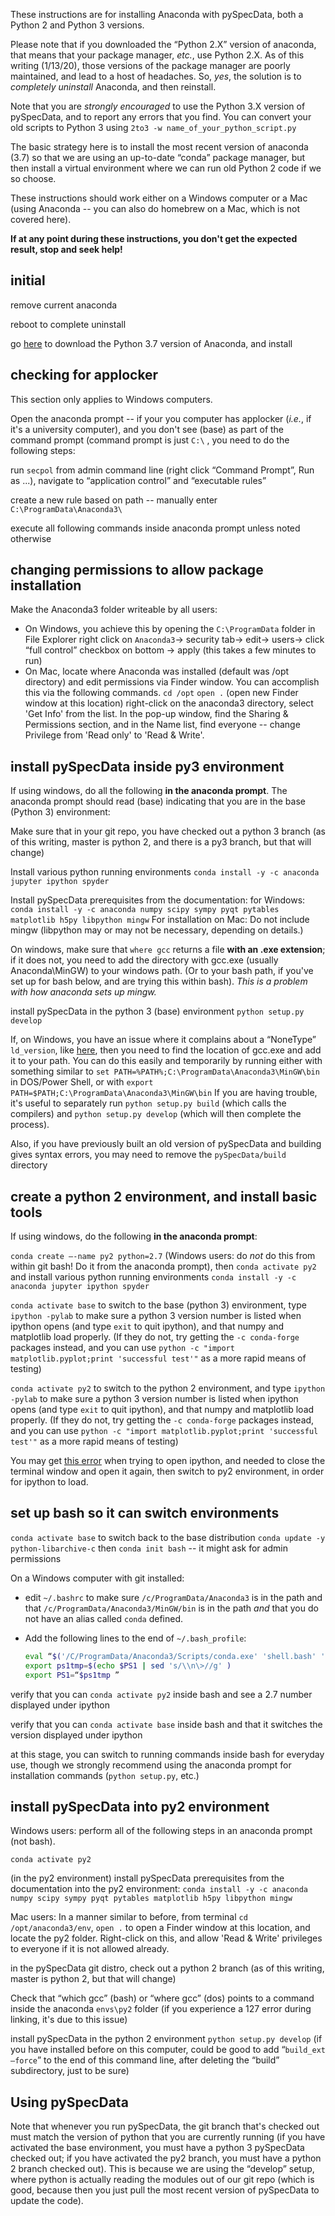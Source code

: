 These instructions are for installing Anaconda with pySpecData,
both a Python 2 and Python 3 versions.

Please note that if you downloaded the “Python 2.X” version of anaconda,
that means that your package manager, *etc.*, use Python 2.X.
As of this writing (1/13/20), those versions of the package manager are poorly
maintained, and lead to a host of headaches.
So, *yes*, the solution is to *completely uninstall* Anaconda, and then reinstall.

Note that you are *strongly encouraged* to use the Python 3.X version of
pySpecData, and to report any errors that you find.
You can convert your old scripts to Python 3 using ``2to3 -w name_of_your_python_script.py``

The basic strategy here is to install the most recent version of
anaconda (3.7) so that we are using an up-to-date “conda” package
manager, but then install a virtual environment where we can run old
Python 2 code if we so choose.

These instructions should work either on a Windows computer or a Mac (using
Anaconda -- you can also do homebrew on a Mac, which is not covered here).

**If at any point during these instructions, you don't get the expected result, stop and seek help!**

## initial

remove current anaconda

reboot to complete uninstall

go [here](https://www.anaconda.com/distribution/) to download the Python
3.7 version of Anaconda, and install

## checking for applocker

This section only applies to Windows computers.

Open the anaconda prompt -- if your you computer has applocker (*i.e.*,
if it's a university computer), and you don't see (base) as part of the
command prompt (command prompt is just `C:\` , you need to do the
following steps:

run ``secpol`` from admin command line (right click “Command Prompt”, Run as ...), navigate to “application control”
and “executable rules”


create a new rule based on path -- manually enter
`C:\ProgramData\Anaconda3\`

execute all following commands inside anaconda prompt unless noted
otherwise

## changing permissions to allow package installation

Make the Anaconda3 folder writeable by all users:
*   On Windows, you achieve this by
    opening the
    `C:\ProgramData` folder in File Explorer right click on
    `Anaconda3`→ security tab→ edit→
    users→ click “full control” checkbox on bottom →
    apply (this takes a few minutes to run)
*   On Mac, locate where Anaconda was installed (default was /opt directory) and edit permissions via Finder window.
    You can accomplish this via the following commands.
    ``cd /opt``
    ``open .`` (open new Finder window at this location)
    right-click on the anaconda3 directory,
    select 'Get Info' from the list.
    In the pop-up window, find the Sharing &
    Permissions section, and in the Name list, find everyone -- change
    Privilege from 'Read only' to 'Read & Write'.

## install pySpecData inside py3 environment

If using windows, do all the following **in the anaconda prompt**.
The anaconda
prompt should read (base) indicating that you are in the base (Python 3)
environment:

Make sure that in your git repo, you have checked out a python 3 branch (as of this
writing, master is python 2, and there is a py3 branch, but that will
change)

Install various python running environments
`conda install -y -c anaconda jupyter ipython spyder`

Install pySpecData prerequisites from the documentation:
for Windows: `conda install -y -c anaconda numpy scipy sympy pyqt pytables matplotlib h5py libpython mingw`
For installation on Mac: Do not include mingw
(libpython may or may not be necessary, depending on details.)

On windows, make sure that `where gcc` returns a file **with an .exe extension**; if it does not, you need to add the directory with gcc.exe (usually Anaconda\MinGW) to your windows path.
(Or to your bash path, if you've set up for bash below, and are trying this within bash).
*This is a problem with how anaconda sets up mingw.*

install pySpecData in the python 3 (base) environment
`python setup.py develop`

If, on Windows, you have an issue where it complains about a “NoneType” `ld_version`,
like [here](https://stackoverflow.com/questions/48764602/cygwincompiler-typeerror-not-supported-between-instances-of-nonetype-and),
then you need to find the location of gcc.exe and add it to your path.
You can do this easily and temporarily by running
either with something similar to
``set PATH=%PATH%;C:\ProgramData\Anaconda3\MinGW\bin``
in DOS/Power Shell, or with
``export PATH=$PATH;C:\ProgramData\Anaconda3\MinGW\bin``
If you are having trouble, it's useful to separately run `python setup.py
build` (which calls the compilers) and `python setup.py develop` (which will
then complete the process).

Also, if you have previously built an old version of pySpecData and building
gives syntax errors, you may need to remove the ``pySpecData/build`` directory

## create a python 2 environment, and install basic tools 

If using windows, do the following **in the anaconda prompt**:

`conda create –-name py2 python=2.7` (Windows users: do *not* do this from within git
bash! Do it from the anaconda prompt), then `conda activate py2` and install various python running
environments `conda install -y -c anaconda jupyter ipython spyder`

``conda activate base``
to switch to the base (python 3)
environment,
type ``ipython -pylab`` 
to make sure a python 3 version number is listed when ipython opens (and type
``exit`` to quit ipython),
and that numpy and matplotlib load properly.
(If they do not, try getting the `-c conda-forge` packages instead, and you can use
``python -c "import matplotlib.pyplot;print 'successful test'"`` as a more
rapid means of testing)

``conda activate py2``
to switch to the python 2
environment,
and
type ``ipython -pylab`` 
to make sure a python 3 version number is listed when ipython opens (and type
``exit`` to quit ipython),
and that numpy and matplotlib load properly.
(If they do not, try getting the `-c conda-forge` packages instead, and you can use
``python -c "import matplotlib.pyplot;print 'successful test'"`` as a more
rapid means of testing)


You may get
[this error](https://github.com/conda/conda/issues/5448) when trying to open ipython,
and needed to close the terminal window and open it again, then switch to py2
environment, in order for ipython to load.

## set up bash so it can switch environments

`conda activate base` to switch back to the base distribution
`conda update -y python-libarchive-c` then `conda init bash` -- it might
ask for admin permissions

On a Windows computer with git installed:
*   edit `~/.bashrc` to make sure `/c/ProgramData/Anaconda3` is in the path
    and that `/c/ProgramData/Anaconda3/MinGW/bin` is in the path
    *and* that you do not have an alias called `conda` defined.
*   Add the following lines to the end of `~/.bash_profile`:

    ~~~sh
    eval “$('/C/ProgramData/Anaconda3/Scripts/conda.exe' 'shell.bash' 'hook')”
    export ps1tmp=$(echo $PS1 | sed 's/\\n\>//g' )
    export PS1=“$ps1tmp ”
    ~~~

verify that you can `conda activate py2` inside bash and see a 2.7
number displayed under ipython

verify that you can `conda activate base` inside bash and that it
switches the version displayed under ipython

at this stage, you can switch to running commands inside bash for everyday use,
though we strongly recommend using the anaconda prompt for installation commands
(`python setup.py`, etc.)

## install pySpecData into py2 environment

Windows users: perform all of the following steps in an anaconda prompt (not bash).

``conda activate py2``

(in the py2 environment) install pySpecData prerequisites from the documentation into the py2
environment:
`conda install -y -c anaconda numpy scipy sympy pyqt pytables matplotlib h5py libpython mingw`

Mac users: In a manner similar to before, from terminal ``cd /opt/anaconda3/env``,
``open .`` to open a Finder window at this location, and locate the py2 folder.
Right-click on this, and allow 'Read & Write' privileges to everyone if it is
not allowed already.

in the pySpecData git distro, check out a python 2 branch (as of
this writing, master is python 2, but that will change)

Check that “which gcc” (bash) or “where gcc” (dos) points to a command
inside the anaconda `envs\py2` folder (if you experience a 127 error
during linking, it's due to this issue)

install pySpecData in the python 2 environment
``python setup.py develop`` (if you have installed before on this
computer, could be good to add “`build_ext –force`” to the end of this
command line, after deleting the “build” subdirectory, just to be sure)

## Using pySpecData

Note that whenever you run pySpecData, the git branch that's checked out must match the version of python that you are currently running
(if you have activated the base environment, you must have a python 3
pySpecData checked out; if you have activated the py2 branch, you must have a
python 2 branch checked out).
This is because we are using the “develop” setup, where python is actually reading the modules out of our git repo (which is good, because then you just pull the most recent version of pySpecData to update the code).

